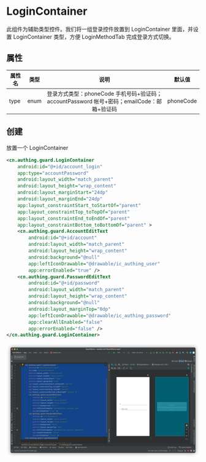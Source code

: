 # LoginContainer

<LastUpdated/>

此组件为辅助类型控件。我们将一组登录控件放置到 LoginContainer 里面，并设置 LoginContainer 类型，方便 LoginMethodTab 完成登录方式切换。

## 属性

| 属性名                     | 类型 | 说明 | 默认值 |
| ----------------------- |:--------:| :------:| :-----: |
|  type     |    enum    |   登录方式类型：phoneCode 手机号码+验证码；accountPassword 帐号+密码；emailCode：邮箱+验证码   | phoneCode   |

## 创建

放置一个 LoginContainer

```xml
<cn.authing.guard.LoginContainer
    android:id="@+id/account_login"
    app:type="accountPassword"
    android:layout_width="match_parent"
    android:layout_height="wrap_content"
    android:layout_marginStart="24dp"
    android:layout_marginEnd="24dp"
    app:layout_constraintStart_toStartOf="parent"
    app:layout_constraintTop_toTopOf="parent"
    app:layout_constraintEnd_toEndOf="parent"
    app:layout_constraintBottom_toBottomOf="parent" >
    <cn.authing.guard.AccountEditText
        android:id="@+id/account"
        android:layout_width="match_parent"
        android:layout_height="wrap_content"
        android:background="@null"
        app:leftIconDrawable="@drawable/ic_authing_user"
        app:errorEnabled="true" />
    <cn.authing.guard.PasswordEditText
        android:id="@+id/password"
        android:layout_width="match_parent"
        android:layout_height="wrap_content"
        android:background="@null"
        android:layout_marginTop="0dp"
        app:leftIconDrawable="@drawable/ic_authing_password"
        app:clearAllEnabled="false"
        app:errorEnabled="false" />
</cn.authing.guard.LoginContainer>
```

![](./../images/logincontainer.png)
